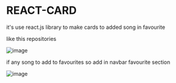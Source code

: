 # REACT-CARD
it's use react.js library to make cards to added song in favourite 

like this repositories

![image](https://github.com/user-attachments/assets/b99ca942-c8f1-4cde-b7ac-ebd7b918cb4d)

if any song to add to favourites so add in navbar favourite section

![image](https://github.com/user-attachments/assets/37bd10cc-0a2d-4730-84c2-332ae5675dca)


